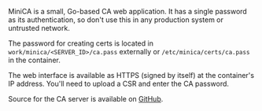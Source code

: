 MiniCA is a small, Go-based CA web application. It has a single password as its authentication, so don't use this in any production system or untrusted network.

The password for creating certs is located in `work/minica/<SERVER_ID>/ca.pass` externally or `/etc/minica/certs/ca.pass` in the container.

The web interface is available as HTTPS (signed by itself) at the container's IP address. You'll need to upload a CSR and enter the CA password.

Source for the CA server is available on [GitHub](https://github.com/bocajspear1/minica).
